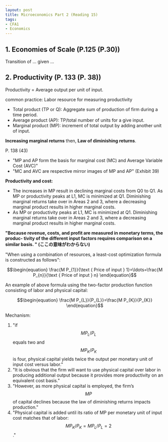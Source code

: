 ```yaml
---
layout: post
title: Microeconomics Part 2 (Reading 15)
tags: 
- CFA1
- Economics
---
```

<script src="https://cdn.mathjax.org/mathjax/latest/MathJax.js?config=TeX-AMS-MML_HTMLorMML" type="text/javascript"></script>
## 1. Economies of Scale (P.125 (P.30))

Transition of ... given ...

## 2. Productivity (P. 133 (P. 38))

Productivity = Average output per unit of input. 

common practice: Labor resource for measuring productivity

* Total product (TP or Q): Aggregate sum of production of firm during a time period.
* Average product (AP):  TP/total number of units for a give input.
* Marginal product (MP): increment of total output by adding another unit of input.


**Increasing marginal returns**
then, 
**Law of diminishing returns**.



P. 138 (43)
* "MP and AP form the basis for marginal cost (MC) and Average Variable Cost (AVC)"
* "MC and AVC are respective mirror images of MP and AP" (Exhibit 39)

**Productivity and cost:** <br>
* The increases in MP result in declining marginal costs from Q0 to Q1. As MP or productivity peaks at L1, MC is minimized at Q1. Diminishing marginal returns take over in Areas 2 and 3, where a decreasing marginal product results in higher marginal costs.
* As MP or productivity peaks at L1, MC is minimized at Q1. Diminishing marginal returns take over in Areas 2 and 3, where a decreasing marginal product results in higher marginal costs. 

**"Because revenue, costs, and profit are measured in monetary terms, the produc- tivity of the different input factors requires comparison on a similar basis. " (ここの意味がわからない)**


"When using a combination of resources, a least-cost optimization formula is constructed as follows":

$$\begin{equation}
\frac{M P_{1}}{\text { Price of input } 1}=\ldots=\frac{M P_{n}}{\text { Price of input } n}
\end{equation}$$

An example of above formula using the
two-factor production function
consisting of labor and physical capital: 


$$\begin{equation}
\frac{M P_{L}}{P_{L}}=\frac{M P_{K}}{P_{K}}
\end{equation}$$

Mechanism: <br>
  1. "if $$MP_L/P_L$$ equals two and $$MP_K/P_K$$ is four, physical capital yields twice the output per monetary unit of input cost versus labor." 
  2. "It is obvious that the firm will want to use physical capital over labor in producing additional output because it provides more productivity on an equivalent cost basis." 
  3.  "However, as more physical capital is employed, the firm’s $$MP$$ of capital declines because the law of diminishing returns impacts production." 
  4. "Physical capital is added until its ratio of MP per monetary unit of input cost matches that of labor: $$MP_K/P_K = MP_L/P_L = 2$$." 




